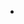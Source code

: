 - [<script>标签](https://github.com/ConstancePeng/readingNotes/blob/master/javascript/javascript%E5%9F%BA%E7%A1%80.md#%E6%95%B0%E6%8D%AE%E7%B1%BB%E5%9E%8B) 
- [数据类型](https://github.com/ConstancePeng/readingNotes/blob/master/javascript/javascript%E5%9F%BA%E7%A1%80.md#%E6%95%B0%E6%8D%AE%E7%B1%BB%E5%9E%8B) 
   - [五种基础数据](https://github.com/ConstancePeng/readingNotes/blob/master/javascript/javascript%E5%9F%BA%E7%A1%80.md#%E4%BA%94%E7%A7%8D%E5%9F%BA%E7%A1%80%E6%95%B0%E6%8D%AE--undefined-null-boolean-number-string) 
   - [引用数据类型](https://github.com/ConstancePeng/readingNotes/blob/master/javascript/javascript%E5%9F%BA%E7%A1%80.md#%E5%BC%95%E7%94%A8%E6%95%B0%E6%8D%AE%E7%B1%BB%E5%9E%8B--object%E6%97%A0%E5%BA%8F%E9%94%AE%E5%80%BC%E5%AF%B9) 
      - [Array(数组)](https://github.com/ConstancePeng/readingNotes/blob/master/javascript/javascript%E5%9F%BA%E7%A1%80.md#array%E6%95%B0%E7%BB%84-%E5%8F%AF%E4%BB%A5%E5%90%8C%E6%97%B6%E5%AD%98%E5%82%A8%E4%BB%BB%E6%84%8F%E6%95%B0%E6%8D%AE%E7%B1%BB%E5%9E%8B) 
      - [Date(日期)](https://github.com/ConstancePeng/readingNotes/blob/master/javascript/javascript%E5%9F%BA%E7%A1%80.md#date%E6%97%A5%E6%9C%9F) 
      - [RegExp(正则表达式)](https://github.com/ConstancePeng/readingNotes/new/master/javascript#regexp%E6%AD%A3%E5%88%99%E8%A1%A8%E8%BE%BE%E5%BC%8F)
      - [Function](https://github.com/ConstancePeng/readingNotes/new/master/javascript#function)
- [typeof](https://github.com/ConstancePeng/readingNotes/blob/master/javascript/javascript%E5%9F%BA%E7%A1%80.md#typeof) 
- [其他](https://github.com/ConstancePeng/readingNotes/blob/master/javascript/javascript%E5%9F%BA%E7%A1%80.md#%E5%85%B6%E4%BB%96) 
### <script>标签  
作用是在html页面上加载javascript
1. async 立即下载脚本的同时不妨碍页面的其他操作
2. defer 可以等到文档解析完成以后执行脚本
3. src 脚本的下载路径
4. type 指定脚本语言类型，一般是text/javascript
### 数据类型
1. #### 五种基础数据  Undefined Null Boolean Number String
   1. *空字符串，0，NaN，null，和undefined可以转成false;其他都可以转成true*  
   2. *数值存在最小和最大值，超过返回-Infinity和+Infinity，可以使用isFinity()函数判断*  
   3. *数值有一个特殊值，非数值，NaN，用作运算结果返回为非数值的情况，可以使用isNaN()函数判断,NaN的所有操作均返回NaN，NaN与任何值不相等包括自身*  
   4. *parseInt(字符，基数)将字符串转成整数，忽略前面的空格，直到找到第一个非空字符，如果第一个字符不是数字或负号，则返回NaN,如果第一个字符是数字，则会继续解析直到末尾或第一个非数字符，使用时最好先传一个基数；parseFloat()和parseInt()相同，解析时会忽略所有前导零，只有第一个小数点生效*    
   5. *字符串一旦创建就不可变，拼接字符串是返回新的字符串给变量，如var a='s',a=a+'dd'*  
2. #### 引用数据类型  Object(无序键值对)  
   1. ##### Array(数组): 可以同时存储任意数据类型
      1. 创建方式  
      一种是使用构造函数，可以指定长度num，也可以指定几个包含的项；也可以不使用new创建,如 var arr=new Array(num/items) ， var arr=Array(5)（new被省略，效果一样）， var arr=Array(5,'asda','dddd');</br>   另一种是使用字面量创建，如var arr=[item1,item2....],使用字面量创建时，不要在最后一个元素后加逗号，可能会导致数组长度在不同浏览器中长度不一样;</br>  创建数组时会根据元素的长度设置数组的长度，但数组的长度是会改变且可以设置的，所以可以通个改变长度来删除元素或加大数组长度，如a=[1,3,5,6],a.length=2,a就变成[1,2]，当设置数组长度较大时，不足的元素会用undefined填充
      2. 方法：
         1. 增/删/改/查：
         可以直接用下标来设置元素，未填充的下标对应元素用undefined填充，如a=[1,2]；		
a[4]=3,则a--> [1,2,undefined,3]   
push(item)在数组的最后添加一个元素   
unshift()在数组的最前添加一个或多个元素   
pop()删除数组的最后一个元素，并返回该元素   
shift()删除数组的最前一个元素，并返回该元素  
         2. 转换：  
         join(分隔符)，用指定分隔符拼接数组，如果数组元素是非string，调用toString()转化为字符串拼接，如果有多层数组，也用此方式拼接内部数组再向外拼接。
         3. 检查：   
         a instanceof Array 判断a是否为数组,可能会在不同库中间结果不同Array.isArray(a)判断a是否为数组 EMCScript5新增方法
         4. 排序：  
         sort()，将数组元素转变成字符串进行比较。如果要自定义比较规则可以传入一个比较函数，比较函数接受两个参数，如果第一个参数在第二个参数前面则返回一个负数，相等则返回0，第一个参数在第二参数后面则返回一个正数。   
reverse(),将数组的元素顺序颠倒。
         5. 位置：   
         indexOf()/lastIndexOf()均接受两个参数，查找的元素和开始查找的位置(可选)，不同的是indexOf()从前往后差查找，lastIndexOf()正好相反，从后往前。
         6. 迭代：对数组的每一项运行对应函数，参数都是一个函数和一个指定域，函数包含三个参数，数组项的值，数组项的位置和数组本身；对原数组没有影响。   
         every，对数组的每一项结果都返回true，该函数才返回true；   
some，对数组的任意一项结果都返回true，该函数就返回true；   
foreach,对数组的每一项执行，无返回；   
filter，返回结果为true的数组所有元素的新数组；   
map，返回每次运行的结果组成的数组。   
         7. 归并：   
         reduce/reduceRight，迭代数组的所有项，最终返回一个值，reduce从第一项开始，reduceRight从最后一项开始。</br>两者都接受2个参数：一个每一项都调用的函数和一个作为归并的起始值；调用的函数包含4个参数，前一个结果，当前值，项的索引和数组对象，这个函数返回的结果会作为第一个参数传给数组的下一项。
         8. 其他：   
            1. concat(),参数可以是数组和元素，会在原数组基础上生成新数组，如a.concat('asda',['aa','ddd']),返回一个在a后面添加参数里各项的新数组，a=[1,'ee'],则返回[1,'ee','asda','aa','ddd']。   
            2. slice(),将数据切片并返回新数组，不会改变原数组；参数可以为1个或2个，2个参数表示返回从起始位置到结束位置的数组元素，但不含结束位置的元素，1个参数表示从起始位置到最后的所有元素。   
            3. splice()，参数为1个或1个以上，第一个参数表示针对数组操作的起始位置（当只有一个参数时，可以看作是从该位置开始，元素全部删除，因为第二个参数和后面的参数都没有，即全部被删除），第二个参数表示要删除的元素个数，后面的若有参数则从起始位置开始插入对应参数元素。如：splice(1,3),从第二个元素开始删除3个元素；splice(1,3，‘aaa','ssss','dddd'),和前面的一样，删除元素后从第二个元素开始依次插入‘aaa','ssss','dddd'；splice(1,0，‘aaa','ssss','dddd')，因为第二个参数是0，所以不删除元素，直接从第二个元素开始依次插入‘aaa','ssss','dddd'。
   2. ##### Date(日期)：  
      1. 静态函数：  
parse()，参数为字符串，将字符串转化为相应日期的毫秒数，支持：年/(,-)月/日，月/日/(,-)年等，在IE中'2016-8-12'不能识别，'2016-08-12'才能。   
UTC()参数分别为年、月、日、时、分、秒、毫秒、时区，年月为必须参数，月从0开始，天从1开始；返回对应的毫秒数。   
      2. 构造函数：
      new Date()：没有参数，获取当前时间，当参数为字符串时，底层调用的时parse，当参数为年月日时分秒等时，底层调用的是UTC，参数也可以是毫秒数，返回对应时间对象。
      3. 注意：   
         1. new Date(Date.parse('2016-8-12'))和Date.parse('2016-08-12')在不同浏览器中获取到的时间略有差异：FF中两者相同，chrome中，后者比前者多8个小时，在IE总中，前者返回NaN   
         2. parse和UTC返回的都是数字，可以直接加减，也可以传入到构造函数中返回Date对象。   
         3. 可以使用+获取Date对象的时间戳，如+new Date()
      4. 对象函数：   
to类型：输出对应的日期字符串  
toString/toLocalString/toTimeString等   
get/set类型：获取/设置日期对应的参数   
getTime/setTime；getSecends/setSecends等   
   3. ##### RegExp(正则表达式)：
      1. 创建方式：   
字面量：/pattern/flags，pattern是正则表达式，flags标记正则表达式的行为：g:匹配所有字符串，而不是匹配到第一项时就停止，i:忽略大小写，m：多行匹配。   
构造函数：new RegExp(pattern,flags),两个参数都是字符串   
注意：3版本时字面量始终共享同一个RegExp实例，而构造函数每次都会创建新的RegExp实例，新的5版本已修正。
      2. 实例属性：   
ingoreCase/global/multiline/source/lastIndex
前四个是创建时初始化的属性，source为正则表达式的规则，字面量和构造函数创建的实例的source属性相同。
      3. 实例方法：   
         1. exec，参数为要执行匹配的字符串，返回包含第一个匹配项的数组，未匹配到则返回null。返回的数组是Array的实例，但包含额外的index和input属性，index表示匹配项再字符串中的起始位置，input为输入的字符串即应用匹配的字符串。在返回的数组，第一项是与整个模式匹配到的字符串，其他项是与模式中捕获组匹配到的字符串（无捕获组则只有一项）。捕获组是指正则中用小括号括起来的项如a（b（c）），捕获组就有bc，c。   
      注意：   
      如果模式是全局的，exec每执行一次只会匹配一次，匹配到的字符串起始位置记录在返回的数组的index属性中，结束位置记录在模式的lastindex中，下次执行时在上一次结束的位置继续执行，直到匹配到末尾，当上一次执行到了结尾时，再执行会从开始的的位置重新匹配。
         2. test，参数为要执行匹配的字符串，如果能匹配到则返回true，否则false。
当实例不是全局匹配时，以上两个方法每次执行结果一样，当实例是全局匹配时，以上两个方法每执行一次，返回一个匹配结果，再执行时，在前一次的基础上，继续向后执行，实例属性中的lastIndex记录当前匹配到的位置，返回结果的index记录开始匹配的位置。
         3.toString()和toLocalString()都返回正则表达式的字面量。
compile可以重新指定正则实例的规则与修饰符。例如：var pattern = /res/i；pattern.compile('rp','g') -> /rp/g
      4. 静态属性：
         1. input/lastMatch(最近一次匹配项)/lastParen(最近一次匹配的捕获组)/leftContext/rightContext/mutiline
支持正则的字符串方法：
         2. match，参数是一个正则表达式或RegExp实例，返回的数组和RegExp实例的exec方法一摸一样。
         3. search，参数与match相同，返回字符串第一个匹配项的索引，没有则返回-1；search和其他正则的方法不一样，不是在全局会从上次匹配的地方继续往下执行，search始终都是从字符串的开始位置向后匹配。
         4. replace，参数为两个，第一个为一个字符串或一个RegExp实例，如果是字符串，只会替换第一个匹配到的，若是RegExp实例(全局的)，则会替换整个字符串。第二个参数可以是一个字符串，也可以是一个函数。
         5. split，参数可以是一个字符串或RegExp实例，返回分割后的字符串数组，可选参数是数字长度，确保数组大小。
      5. 字符串的正则方法：   
先按照正则表达式匹配(flags为g时能匹配几次就执行几次，不为g则只执行一次)，当正则表达式中有分组时，每次匹配时记录分组数据。
   4. ##### Function
      1. 创建方式：   
         1. 声明：function a(){}   
         2. 表达式：var a=function (){};  
         3. 构造函数：var a=new Function('num1','num2,'return num1+num2'); // 不推荐   
声明和表达式基本相同，构造函数不推荐使用，会造成解析两次代码。由于函数也是一个对象，函数名只是是指向这个对象的指针(或地址)，所以函数可以有多个名字，都可以执行，函数名返回函数地址，函数名加()才会执行。
注意：js中没有重载，当定义多个相同名字的函数时，函数会被覆盖，相当于函数名的值被修改。
      2. 实例属性：
         1. length，返回函数定义的参数数量，如function a(c,d){}，则a.length返回2
         2. prototype，返回函数原型
      3. 实例方法：
         1. apply，参数有两个，第一个为函数的作用域(对应函数内部的this值)，第二个是参数数组，参数数组可以是Array的实例，也可以是arguments对象。
         2. call，参数与apply相似，第一个为作用域，只是传给函数的参数是分别给的，有几个就传几个。call和apply函数的作用相同，都是调用函数，只是传参数方式不同，apply直接传参数数组，而call需要逐个列出。
         3. bind，参数只有一个，给函数绑定作用域。
      4. 内部属性：
         1. arguments，是一个类数组对象，包含了传给函数的所有参数，可能比在函数定义中定义的形参数量多，还有一个callee属性，指向拥有arguments对象的函数，返回函数本身，可以用来解耦递归。
         2. this，指向作用于对象。
         3. caller，返回调用函数的对象，可以使用arguments.callee.caller来查看调用者。
### typeof
> 获取数据类型的操作符，使用方式 typeof 变量  
> Undefined->undefined、Boolean->boolean、Number->number、String->string、Object—>object  
> 注意 Null返回object 函数返回function





### 其他
> 1.递增和递减都是等包含他们的语句被执行完之后再执行的，例如：
>```
>var a=10,b=1;
>var c=a-- + b; // 11
>var d=a + b; //10
>//原因就是a-- + b;先按照a,b原来的值10,1来计算，所以c为11，执行完以后a递减为9，所以d为10
>```
> 2.\==、！=和===、!==  
> &nbsp;&nbsp; 1).== 和!= 会先转换比较的对象，再进行比较，转换规则:  
> &nbsp;&nbsp;*字符串、布尔型数据、数值的比较都会转换成数值进行比较,对象调用valueof比较*  
>```
>'3'==true//false
>'1'==true//true
>'3'==1//false
>'3'==3//true
>2==true//false
>1==true//false
>```
> &nbsp;&nbsp; 2).===和!\== 不会转换比较对象，即数据类型也要比较
